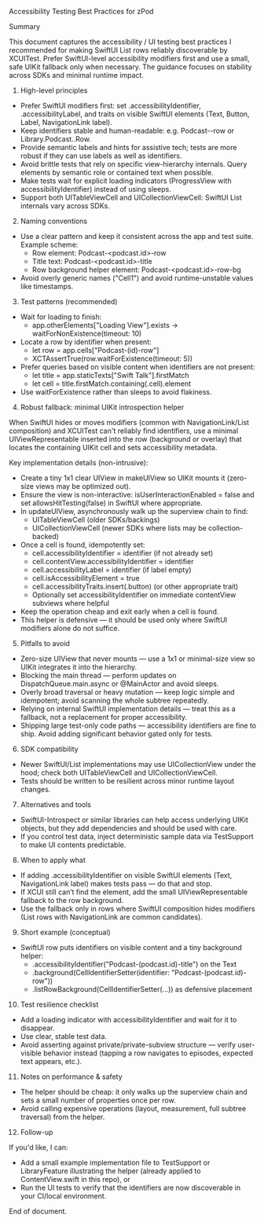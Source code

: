Accessibility Testing Best Practices for zPod

Summary

This document captures the accessibility / UI testing best practices I recommended for making SwiftUI List rows reliably discoverable by XCUITest. Prefer SwiftUI-level accessibility modifiers first and use a small, safe UIKit fallback only when necessary. The guidance focuses on stability across SDKs and minimal runtime impact.

1) High-level principles

- Prefer SwiftUI modifiers first: set .accessibilityIdentifier, .accessibilityLabel, and traits on visible SwiftUI elements (Text, Button, Label, NavigationLink label).
- Keep identifiers stable and human-readable: e.g. Podcast-<id>-row or Library.Podcast.<id>.Row.
- Provide semantic labels and hints for assistive tech; tests are more robust if they can use labels as well as identifiers.
- Avoid brittle tests that rely on specific view-hierarchy internals. Query elements by semantic role or contained text when possible.
- Make tests wait for explicit loading indicators (ProgressView with accessibilityIdentifier) instead of using sleeps.
- Support both UITableViewCell and UICollectionViewCell: SwiftUI List internals vary across SDKs.

2) Naming conventions

- Use a clear pattern and keep it consistent across the app and test suite. Example scheme:
  - Row element: Podcast-<podcast.id>-row
  - Title text: Podcast-<podcast.id>-title
  - Row background helper element: Podcast-<podcast.id>-row-bg
- Avoid overly generic names ("Cell1") and avoid runtime-unstable values like timestamps.

3) Test patterns (recommended)

- Wait for loading to finish:
  - app.otherElements["Loading View"].exists -> waitForNonExistence(timeout: 10)
- Locate a row by identifier when present:
  - let row = app.cells["Podcast-\(id)-row"]
  - XCTAssertTrue(row.waitForExistence(timeout: 5))
- Prefer queries based on visible content when identifiers are not present:
  - let title = app.staticTexts["Swift Talk"].firstMatch
  - let cell = title.firstMatch.containing(.cell).element
- Use waitForExistence rather than sleeps to avoid flakiness.

4) Robust fallback: minimal UIKit introspection helper

When SwiftUI hides or moves modifiers (common with NavigationLink/List composition) and XCUITest can't reliably find identifiers, use a minimal UIViewRepresentable inserted into the row (background or overlay) that locates the containing UIKit cell and sets accessibility metadata.

Key implementation details (non-intrusive):
- Create a tiny 1x1 clear UIView in makeUIView so UIKit mounts it (zero-size views may be optimized out).
- Ensure the view is non-interactive: isUserInteractionEnabled = false and set allowsHitTesting(false) in SwiftUI where appropriate.
- In updateUIView, asynchronously walk up the superview chain to find:
  - UITableViewCell (older SDKs/backings)
  - UICollectionViewCell (newer SDKs where lists may be collection-backed)
- Once a cell is found, idempotently set:
  - cell.accessibilityIdentifier = identifier (if not already set)
  - cell.contentView.accessibilityIdentifier = identifier
  - cell.accessibilityLabel = identifier (if label empty)
  - cell.isAccessibilityElement = true
  - cell.accessibilityTraits.insert(.button) (or other appropriate trait)
  - Optionally set accessibilityIdentifier on immediate contentView subviews where helpful
- Keep the operation cheap and exit early when a cell is found.
- This helper is defensive — it should be used only where SwiftUI modifiers alone do not suffice.

5) Pitfalls to avoid

- Zero-size UIView that never mounts — use a 1x1 or minimal-size view so UIKit integrates it into the hierarchy.
- Blocking the main thread — perform updates on DispatchQueue.main.async or @MainActor and avoid sleeps.
- Overly broad traversal or heavy mutation — keep logic simple and idempotent; avoid scanning the whole subtree repeatedly.
- Relying on internal SwiftUI implementation details — treat this as a fallback, not a replacement for proper accessibility.
- Shipping large test-only code paths — accessibility identifiers are fine to ship. Avoid adding significant behavior gated only for tests.

6) SDK compatibility

- Newer SwiftUI/List implementations may use UICollectionView under the hood; check both UITableViewCell and UICollectionViewCell.
- Tests should be written to be resilient across minor runtime layout changes.

7) Alternatives and tools

- SwiftUI-Introspect or similar libraries can help access underlying UIKit objects, but they add dependencies and should be used with care.
- If you control test data, inject deterministic sample data via TestSupport to make UI contents predictable.

8) When to apply what

- If adding .accessibilityIdentifier on visible SwiftUI elements (Text, NavigationLink label) makes tests pass — do that and stop.
- If XCUI still can’t find the element, add the small UIViewRepresentable fallback to the row background.
- Use the fallback only in rows where SwiftUI composition hides modifiers (List rows with NavigationLink are common candidates).

9) Short example (conceptual)

- SwiftUI row puts identifiers on visible content and a tiny background helper:
  - .accessibilityIdentifier("Podcast-\(podcast.id)-title") on the Text
  - .background(CellIdentifierSetter(identifier: "Podcast-\(podcast.id)-row"))
  - .listRowBackground(CellIdentifierSetter(...)) as defensive placement

10) Test resilience checklist

- Add a loading indicator with accessibilityIdentifier and wait for it to disappear.
- Use clear, stable test data.
- Avoid asserting against private/private-subview structure — verify user-visible behavior instead (tapping a row navigates to episodes, expected text appears, etc.).

11) Notes on performance & safety

- The helper should be cheap: it only walks up the superview chain and sets a small number of properties once per row.
- Avoid calling expensive operations (layout, measurement, full subtree traversal) from the helper.

12) Follow-up

If you'd like, I can:
- Add a small example implementation file to TestSupport or LibraryFeature illustrating the helper (already applied to ContentView.swift in this repo), or
- Run the UI tests to verify that the identifiers are now discoverable in your CI/local environment.


End of document.
